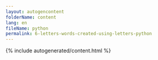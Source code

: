 ```yaml
---
layout: autogencontent
folderName: content
lang: en
fileName: python
permalink: 6-letters-words-created-using-letters-python
---
```


{% include autogenerated/content.html %}
